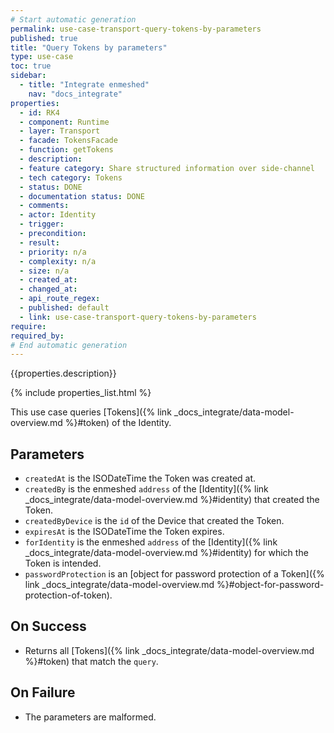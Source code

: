 ```yaml
---
# Start automatic generation
permalink: use-case-transport-query-tokens-by-parameters
published: true
title: "Query Tokens by parameters"
type: use-case
toc: true
sidebar:
  - title: "Integrate enmeshed"
    nav: "docs_integrate"
properties:
  - id: RK4
  - component: Runtime
  - layer: Transport
  - facade: TokensFacade
  - function: getTokens
  - description:
  - feature category: Share structured information over side-channel
  - tech category: Tokens
  - status: DONE
  - documentation status: DONE
  - comments:
  - actor: Identity
  - trigger:
  - precondition:
  - result:
  - priority: n/a
  - complexity: n/a
  - size: n/a
  - created_at:
  - changed_at:
  - api_route_regex:
  - published: default
  - link: use-case-transport-query-tokens-by-parameters
require:
required_by:
# End automatic generation
---
```


{{properties.description}}

{% include properties_list.html %}

This use case queries [Tokens]({% link _docs_integrate/data-model-overview.md %}#token) of the Identity.

## Parameters

- `createdAt` is the ISODateTime the Token was created at.
- `createdBy` is the enmeshed `address` of the [Identity]({% link _docs_integrate/data-model-overview.md %}#identity) that created the Token.
- `createdByDevice` is the `id` of the Device that created the Token.
- `expiresAt` is the ISODateTime the Token expires.
- `forIdentity` is the enmeshed `address` of the [Identity]({% link _docs_integrate/data-model-overview.md %}#identity) for which the Token is intended.
- `passwordProtection` is an [object for password protection of a Token]({% link _docs_integrate/data-model-overview.md %}#object-for-password-protection-of-token).

## On Success

- Returns all [Tokens]({% link _docs_integrate/data-model-overview.md %}#token) that match the `query`.

## On Failure

- The parameters are malformed.
